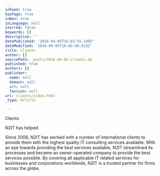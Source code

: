 ```yaml
---
inFeed: true
hasPage: true
inNav: true
inLanguage: null
starred: false
keywords: []
description: ''
datePublished: '2016-04-05T16:02:55.149Z'
dateModified: '2016-04-05T16:02:50.633Z'
title: Clients
author: []
sourcePath: _posts/2016-04-05-clients.md
published: true
authors: []
publisher:
  name: null
  domain: null
  url: null
  favicon: null
url: clients/index.html
_type: Article

---
```

Clients

N2IT has helped

Since 2006, N2IT has worked with a number of international clients to provide them with the highest quality IT consulting services available. With an eye towards providing the best services available, N2IT streamlined its processes and became an owner-operated company to provide the best services possible. By covering all applicable IT related services for businesses and corporations worldwide, N2IT is a trusted partner for firms across the globe.